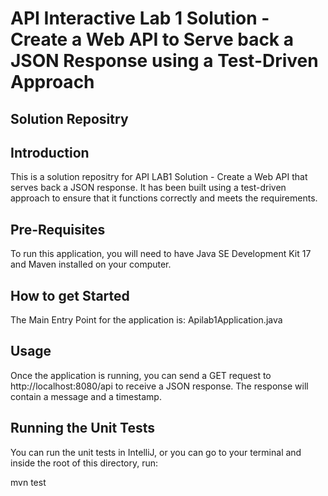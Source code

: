 # API Interactive Lab 1 Solution - Create a Web API to Serve back a JSON Response using a Test-Driven Approach

## Solution Repositry

## Introduction

This is a solution repositry for API LAB1 Solution - Create a Web API that serves back a JSON response. It has been built using a test-driven approach to ensure that it functions correctly and meets the requirements.

## Pre-Requisites

To run this application, you will need to have Java SE Development Kit 17 and Maven installed on your computer.

## How to get Started

 The Main Entry Point for the application is: Apilab1Application.java
 
## Usage
 Once the application is running, you can send a GET request to http://localhost:8080/api to receive a JSON response. The response will contain a message and a timestamp.
 
## Running the Unit Tests

 You can run the unit tests in IntelliJ, or you can go to your terminal and inside the root of this directory, run:
 
mvn test
